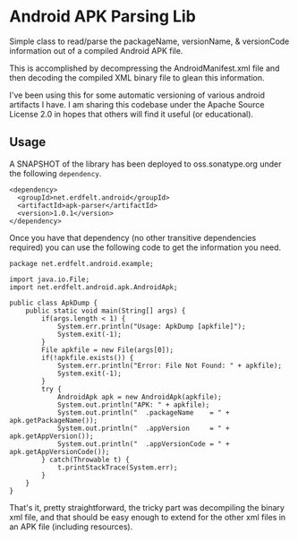 Android APK Parsing Lib
=======================

Simple class to read/parse the packageName, versionName, & versionCode
information out of a compiled Android APK file.

This is accomplished by decompressing the AndroidManifest.xml file and
then decoding the compiled XML binary file to glean this information.

I've been using this for some automatic versioning of various android
artifacts I have.  I am sharing this codebase under the Apache Source
License 2.0 in hopes that others will find it useful (or educational).

## Usage ##

A SNAPSHOT of the library has been deployed to oss.sonatype.org under
the following `dependency`.

    <dependency>
      <groupId>net.erdfelt.android</groupId>
      <artifactId>apk-parser</artifactId>
      <version>1.0.1</version>
    </dependency>

Once you have that dependency (no other transitive dependencies required)
you can use the following code to get the information you need.

    package net.erdfelt.android.example;

    import java.io.File;
    import net.erdfelt.android.apk.AndroidApk;
    
    public class ApkDump {
        public static void main(String[] args) {
            if(args.length < 1) {
                System.err.println("Usage: ApkDump [apkfile]");
                System.exit(-1);
            }
            File apkfile = new File(args[0]);
            if(!apkfile.exists()) {
                System.err.println("Error: File Not Found: " + apkfile);
                System.exit(-1);
            }
            try {
                AndroidApk apk = new AndroidApk(apkfile);
                System.out.println("APK: " + apkfile);
                System.out.println("  .packageName    = " + apk.getPackageName());
                System.out.println("  .appVersion     = " + apk.getAppVersion());
                System.out.println("  .appVersionCode = " + apk.getAppVersionCode());
            } catch(Throwable t) {
                t.printStackTrace(System.err);
            }
        }
    }

That's it, pretty straightforward, the tricky part was decompiling the binary xml
file, and that should be easy enough to extend for the other xml files in an APK
file (including resources).


